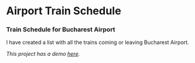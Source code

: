 # Airport Train Schedule

### Train Schedule for Bucharest Airport

I have created a list with all the trains coming or leaving Bucharest Airport. 

*This project has a demo [here](https://vladmrn.github.io/trenaeroport-ro/).*